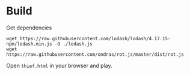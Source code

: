 # Build

Get dependencies
```
wget https://raw.githubusercontent.com/lodash/lodash/4.17.15-npm/lodash.min.js -O ./lodash.js
wget https://raw.githubusercontent.com/ondras/rot.js/master/dist/rot.js
```

Open `thief.html` in your browser and play.
